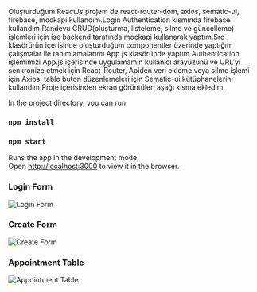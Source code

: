 Oluşturduğum ReactJs projem de react-router-dom, axios, sematic-ui, firebase, mockapi kullandım.Login Authentication kısmında firebase kullandım.Randevu CRUD(oluşturma, listeleme, silme ve güncelleme) işlemleri için ise backend tarafında mockapi kullanarak yaptım.Src klasörürün içerisinde oluşturduğum componentler üzerinde yaptığım çalışmalar ile tanımlamalarımı App.js klasöründe yaptım.Authentication işlemimizi App.js içerisinde uygulamamın kullanıcı arayüzünü ve URL'yi senkronize etmek için React-Router, Apiden veri ekleme veya silme işlemi için Axios, tablo buton düzenlemeleri için Sematic-ui kütüphanelerini kullandım.Proje içerisinden ekran görüntüleri aşağı kısma ekledim.




In the project directory, you can run:
### `npm install`

### `npm start`
Runs the app in the development mode.\
Open [http://localhost:3000](http://localhost:3000) to view it in the browser.

### Login Form
![Login Form](https://i.hizliresim.com/ebu3zfv.png)

### Create Form
![Create Form](https://i.hizliresim.com/6946a7g.png)

### Appointment Table
![Appointment Table](https://i.hizliresim.com/ebr1dee.png)
